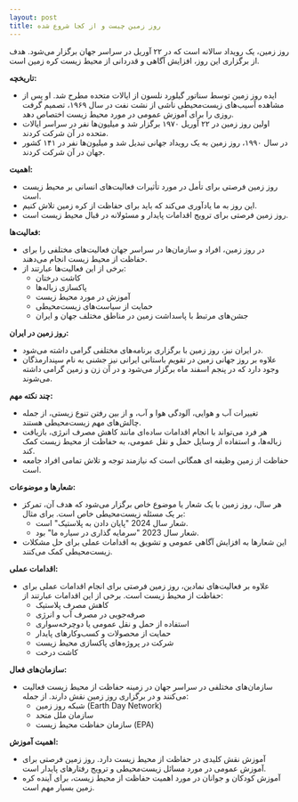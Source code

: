 ```yaml
---
layout: post
title: روز زمین چیست و از کجا شروع شده
---
```


روز زمین، یک رویداد سالانه است که در ۲۲ آوریل در سراسر جهان برگزار می‌شود. هدف از برگزاری این روز، افزایش آگاهی و قدردانی از محیط زیست کره زمین است.

**تاریخچه:**

* ایده روز زمین توسط سناتور گیلورد نلسون از ایالات متحده مطرح شد. او پس از مشاهده آسیب‌های زیست‌محیطی ناشی از نشت نفت در سال ۱۹۶۹، تصمیم گرفت روزی را برای آموزش عمومی در مورد محیط زیست اختصاص دهد.
* اولین روز زمین در ۲۲ آوریل ۱۹۷۰ برگزار شد و میلیون‌ها نفر در سراسر ایالات متحده در آن شرکت کردند.
* در سال ۱۹۹۰، روز زمین به یک رویداد جهانی تبدیل شد و میلیون‌ها نفر در ۱۴۱ کشور جهان در آن شرکت کردند.

**اهمیت:**

* روز زمین فرصتی برای تأمل در مورد تأثیرات فعالیت‌های انسانی بر محیط زیست است.
* این روز به ما یادآوری می‌کند که باید برای حفاظت از کره زمین تلاش کنیم.
* روز زمین فرصتی برای ترویج اقدامات پایدار و مسئولانه در قبال محیط زیست است.

**فعالیت‌ها:**

* در روز زمین، افراد و سازمان‌ها در سراسر جهان فعالیت‌های مختلفی را برای حفاظت از محیط زیست انجام می‌دهند.
* برخی از این فعالیت‌ها عبارتند از:
    * کاشت درختان
    * پاکسازی زباله‌ها
    * آموزش در مورد محیط زیست
    * حمایت از سیاست‌های زیست‌محیطی
    * جشن‌های مرتبط با پاسداشت زمین در مناطق مختلف جهان و ایران

**روز زمین در ایران:**

* در ایران نیز، روز زمین با برگزاری برنامه‌های مختلفی گرامی داشته می‌شود.
* علاوه بر روز جهانی زمین در تقویم باستانی ایرانی نیز جشنی به نام سپندارمذگان وجود دارد که در پنجم اسفند ماه برگزار می‌شود و در آن زن و زمین گرامی داشته می‌شوند.

**چند نکته مهم:**

* تغییرات آب و هوایی، آلودگی هوا و آب، و از بین رفتن تنوع زیستی، از جمله چالش‌های مهم زیست‌محیطی هستند.
* هر فرد می‌تواند با انجام اقدامات ساده‌ای مانند کاهش مصرف انرژی، بازیافت زباله‌ها، و استفاده از وسایل حمل و نقل عمومی، به حفاظت از محیط زیست کمک کند.
* حفاظت از زمین وظیفه ای همگانی است که نیازمند توجه و تلاش تمامی افراد جامعه است.

**شعارها و موضوعات:**

* هر سال، روز زمین با یک شعار یا موضوع خاص برگزار می‌شود که هدف آن، تمرکز بر یک مسئله زیست‌محیطی خاص است. برای مثال:
    * شعار سال 2024 "پایان دادن به پلاستیک" است.
    * شعار سال 2023 "سرمایه گذاری در سیاره ما" بود.
* این شعارها به افزایش آگاهی عمومی و تشویق به اقدامات عملی برای حل مشکلات زیست‌محیطی کمک می‌کنند.

**اقدامات عملی:**

* علاوه بر فعالیت‌های نمادین، روز زمین فرصتی برای انجام اقدامات عملی برای حفاظت از محیط زیست است. برخی از این اقدامات عبارتند از:
    * کاهش مصرف پلاستیک
    * صرفه‌جویی در مصرف آب و انرژی
    * استفاده از حمل و نقل عمومی یا دوچرخه‌سواری
    * حمایت از محصولات و کسب‌وکارهای پایدار
    * شرکت در پروژه‌های پاکسازی محیط زیست
    * کاشت درخت

**سازمان‌های فعال:**

* سازمان‌های مختلفی در سراسر جهان در زمینه حفاظت از محیط زیست فعالیت می‌کنند و در برگزاری روز زمین نقش دارند. از جمله:
    * شبکه روز زمین (Earth Day Network)
    * سازمان ملل متحد
    * سازمان حفاظت محیط زیست (EPA)

**اهمیت آموزش:**

* آموزش نقش کلیدی در حفاظت از محیط زیست دارد. روز زمین فرصتی برای آموزش عمومی در مورد مسائل زیست‌محیطی و ترویج رفتارهای پایدار است.
* آموزش کودکان و جوانان در مورد اهمیت حفاظت از محیط زیست، برای آینده کره زمین بسیار مهم است.
  
